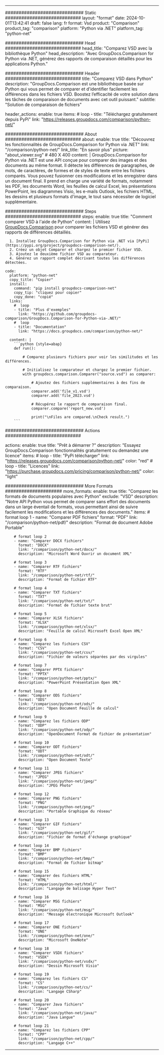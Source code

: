 
---
############################# Static ############################
layout: "format"
date:  2024-10-01T13:42:41
draft: false
lang: fr
format: Vsd
product: "Comparison"
product_tag: "comparison"
platform: "Python via .NET"
platform_tag: "python-net"

############################# Head ############################
head_title: "Comparez VSD avec la bibliothèque Python"
head_description: "Avec GroupDocs.Comparison for Python via .NET, générez des rapports de comparaison détaillés pour les applications Python."

############################# Header ############################
title: "Comparez VSD dans Python" 
description: "GroupDocs.Comparison est une bibliothèque basée sur Python qui vous permet de comparer et d'identifier facilement les différences dans les fichiers VSD. Boostez l’efficacité de votre solution dans les tâches de comparaison de documents avec cet outil puissant."
subtitle: "Solution de comparaison de fichiers" 

header_actions:
  enable: true
  items:
    #  loop
    - title: "Téléchargez gratuitement depuis PyPi"
      link: "https://releases.groupdocs.com/comparison/python-net/"
      
############################# About ############################
about:
    enable: true
    title: "Découvrez les fonctionnalités de GroupDocs.Comparison for Python via .NET"
    link: "/comparison/python-net/"
    link_title: "En savoir plus"
    picture: "about_viewer.svg" # 480 X 400
    content: |
       GroupDocs.Comparison for Python via .NET est une API conçue pour comparer des images et des documents au même format. Il détecte les différences de paragraphes, de mots, de caractères, de formes et de styles de texte entre les fichiers comparés. Vous pouvez fusionner ces modifications et les enregistrer dans un document final. Il prend en charge une variété de formats, notamment les PDF, les documents Word, les feuilles de calcul Excel, les présentations PowerPoint, les diagrammes Visio, les e-mails Outlook, les fichiers HTML, les dessins et plusieurs formats d'image, le tout sans nécessiter de logiciel supplémentaire.

############################# Steps ############################
steps:
    enable: true
    title: "Comment comparer VSD à l'aide de Python"
    content: |
      Utilisez [GroupDocs.Comparison](https://products.groupdocs.com/comparison/python-net/) pour comparer les fichiers VSD et générer des rapports de différences détaillés.
      
      1. Installez GroupDocs.Comparison for Python via .NET via [PyPi](https://pypi.org/project/groupdocs-comparison-net/).
      2. Créez un objet Comparer et chargez le premier fichier VSD.
      3. Ajoutez le deuxième fichier VSD au comparateur.
      4. Générez un rapport complet décrivant toutes les différences détectées.
   
    code:
      platform: "python-net"
      copy_title: "Copier"
      install:
        command: "pip install groupdocs-comparison-net"
        copy_tip: "cliquez pour copier"
        copy_done: "copié"
      links:
        #  loop
        - title: "Plus d'exemples"
          link: "https://github.com/groupdocs-comparison/GroupDocs.Comparison-for-Python-via-.NET/"
        #  loop
        - title: "Documentation"
          link: "https://docs.groupdocs.com/comparison/python-net/"
          
      content: |
        ```python {style=abap}
        def run():

            # Comparez plusieurs fichiers pour voir les similitudes et les différences.

            # Initialisez le comparateur et chargez le premier fichier.
            with groupdocs.comparison.Comparer("source.vsd") as comparer:

                # Ajoutez des fichiers supplémentaires à des fins de comparaison.
                comparer.add('file_v1.vsd')
                comparer.add('file_2023.vsd')

                # Récupérez le rapport de comparaison final.
                comparer.compare('report_new.vsd')

                print("\nFiles are compared.\nCheck result.")
        ```            

############################# Actions ############################

actions:
  enable: true
  title: "Prêt à démarrer ?"
  description: "Essayez GroupDocs.Comparison fonctionnalités gratuitement ou demandez une licence"
  items:
    #  loop
    - title: "PyPi télécharger"
      link: "https://releases.groupdocs.com/comparison/python-net/"
      color: "red"
        #  loop
    - title: "Licences"
      link: "https://purchase.groupdocs.com/pricing/comparison/python-net/"
      color: "light"


############################# More Formats #####################
more_formats:
    enable: true
    title: "Comparez les formats de documents populaires avec Python"
    exclude: "VSD"
    description: "Notre API Python vous permet de comparer sans effort des documents dans un large éventail de formats, vous permettant ainsi de suivre facilement les modifications et les différences des documents."
    items: 
        # format loop 1
        - name: "Comparer PDF fichiers"
          format: "PDF"
          link: "/comparison/python-net/pdf/"
          description: "Format de document Adobe Portable"

        # format loop 2
        - name: "Comparer DOCX fichiers"
          format: "DOCX"
          link: "/comparison/python-net/docx/"
          description: "Microsoft Word Ouvrir un document XML"

        # format loop 3
        - name: "Comparer RTF fichiers"
          format: "RTF"
          link: "/comparison/python-net/rtf/"
          description: "Format de fichier RTF"

        # format loop 4
        - name: "Comparer TXT fichiers"
          format: "TXT"
          link: "/comparison/python-net/txt/"
          description: "Format de fichier texte brut"

        # format loop 5
        - name: "Comparer XLSX fichiers"
          format: "XLSX"
          link: "/comparison/python-net/xlsx/"
          description: "Feuille de calcul Microsoft Excel Open XML"

        # format loop 6
        - name: "Comparez les fichiers CSV"
          format: "CSV"
          link: "/comparison/python-net/csv/"
          description: "Fichier de valeurs séparées par des virgules"

        # format loop 7
        - name: "Comparer PPTX fichiers"
          format: "PPTX"
          link: "/comparison/python-net/pptx/"
          description: "PowerPoint Présentation Open XML"

        # format loop 8
        - name: "Comparer ODS fichiers"
          format: "ODS"
          link: "/comparison/python-net/ods/"
          description: "Open Document Feuille de calcul"

        # format loop 9
        - name: "Comparez les fichiers ODP"
          format: "ODP"
          link: "/comparison/python-net/odp/"
          description: "OpenDocument Format de fichier de présentation"

        # format loop 10
        - name: "Comparer ODT fichiers"
          format: "ODT"
          link: "/comparison/python-net/odt/"
          description: "Open Document Texte"

        # format loop 11
        - name: "Comparer JPEG fichiers"
          format: "JPEG"
          link: "/comparison/python-net/jpeg/"
          description: "JPEG Photo"

        # format loop 12
        - name: "Comparer PNG fichiers"
          format: "PNG"
          link: "/comparison/python-net/png/"
          description: "Portable Graphique du réseau"

        # format loop 13
        - name: "Comparer GIF fichiers"
          format: "GIF"
          link: "/comparison/python-net/gif/"
          description: "Fichier de format d'échange graphique"

        # format loop 14
        - name: "Comparer BMP fichiers"
          format: "BMP"
          link: "/comparison/python-net/bmp/"
          description: "Format de fichier bitmap"

        # format loop 15
        - name: "Comparer des fichiers HTML"
          format: "HTML"
          link: "/comparison/python-net/html/"
          description: "Langage de balisage Hyper Text"

        # format loop 16
        - name: "Comparer MSG fichiers"
          format: "MSG"
          link: "/comparison/python-net/msg/"
          description: "Message électronique Microsoft Outlook"

        # format loop 17
        - name: "Comparer ONE fichiers"
          format: "ONE"
          link: "/comparison/python-net/one/"
          description: "Microsoft OneNote"

        # format loop 18
        - name: "Comparer VSDX fichiers"
          format: "VSDX"
          link: "/comparison/python-net/vsdx/"
          description: "Dessin Microsoft Visio"

        # format loop 19
        - name: "Comparez les fichiers CS"
          format: "CS"
          link: "/comparison/python-net/cs/"
          description: "Langage CSharp"

        # format loop 20
        - name: "Comparer Java fichiers"
          format: "Java"
          link: "/comparison/python-net/java/"
          description: "Java Langue"
          
        # format loop 21
        - name: "Comparez les fichiers CPP"
          format: "CPP"
          link: "/comparison/python-net/cpp/"
          description: "Langage C++"
---